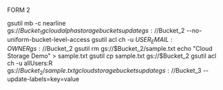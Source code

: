 FORM 2

gsutil mb -c nearline gs://$Bucket_1
gcloud alpha storage buckets update gs://$Bucket_2 --no-uniform-bucket-level-access
gsutil acl ch -u $USER_EMAIL:OWNER gs://$Bucket_2
gsutil rm gs://$Bucket_2/sample.txt
echo "Cloud Storage Demo" > sample.txt
gsutil cp sample.txt gs://$Bucket_2
gsutil acl ch -u allUsers:R gs://$Bucket_2/sample.txt
gcloud storage buckets update gs://$Bucket_3 --update-labels=key=value
